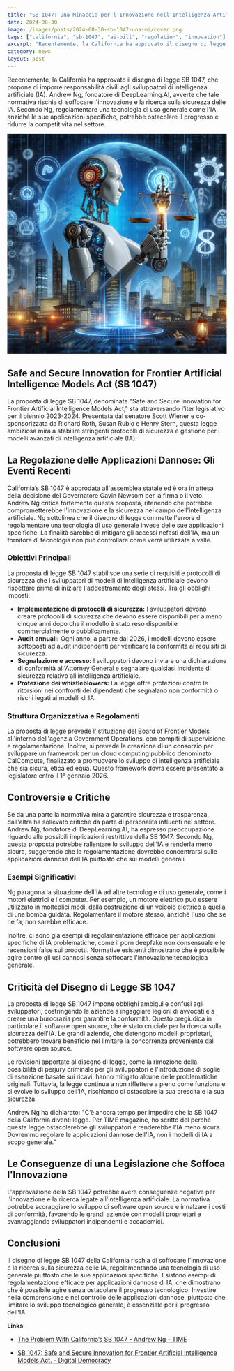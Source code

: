 ```yaml
---
title: "SB 1047: Una Minaccia per l'Innovazione nell'Intelligenza Artificiale"
date: 2024-08-30
image: /images/posts/2024-08-30-sb-1047-una-mi/cover.png
tags: ["california", "sb-1047", "ai-bill", "regulation", "innovation"]
excerpt: "Recentemente, la California ha approvato il disegno di legge SB 1047, che propone di imporre responsabilità civili agli sviluppatori AI"
category: news
layout: post
---
```

Recentemente, la California ha approvato il disegno di legge SB 1047, che propone di imporre responsabilità civili agli sviluppatori di intelligenza artificiale (IA). Andrew Ng, fondatore di DeepLearning.AI, avverte che tale normativa rischia di soffocare l'innovazione e la ricerca sulla sicurezza delle IA. Secondo Ng, regolamentare una tecnologia di uso generale come l'IA, anziché le sue applicazioni specifiche, potrebbe ostacolare il progresso e ridurre la competitività nel settore.

![cover](/images/posts/2024-08-30-sb-1047-una-mi/cover.png)

## Safe and Secure Innovation for Frontier Artificial Intelligence Models Act (SB 1047)

La proposta di legge SB 1047, denominata "Safe and Secure Innovation for Frontier Artificial Intelligence Models Act," sta attraversando l'iter legislativo per il biennio 2023-2024. Presentata dal senatore Scott Wiener e co-sponsorizzata da Richard Roth, Susan Rubio e Henry Stern, questa legge ambiziosa mira a stabilire stringenti protocolli di sicurezza e gestione per i modelli avanzati di intelligenza artificiale (IA).


## La Regolazione delle Applicazioni Dannose: Gli Eventi Recenti

California’s SB 1047 è approdata all'assemblea statale ed è ora in attesa della decisione del Governatore Gavin Newsom per la firma o il veto. Andrew Ng critica fortemente questa proposta, ritenendo che potrebbe comprometterebbe l'innovazione e la sicurezza nel campo dell'intelligenza artificiale. Ng sottolinea che il disegno di legge commette l'errore di regolamentare una tecnologia di uso generale invece delle sue applicazioni specifiche. La finalità sarebbe di mitigare gli accessi nefasti dell'IA, ma un fornitore di tecnologia non può controllare come verrà utilizzata a valle.

### Obiettivi Principali

La proposta di legge SB 1047 stabilisce una serie di requisiti e protocolli di sicurezza che i sviluppatori di modelli di intelligenza artificiale devono rispettare prima di iniziare l'addestramento degli stessi. Tra gli obblighi imposti:
- **Implementazione di protocolli di sicurezza:** I sviluppatori devono creare protocolli di sicurezza che devono essere disponibili per almeno cinque anni dopo che il modello è stato reso disponibile commercialmente o pubblicamente.
- **Audit annuali:** Ogni anno, a partire dal 2026, i modelli devono essere sottoposti ad audit indipendenti per verificare la conformità ai requisiti di sicurezza.
- **Segnalazione e accesso:** I sviluppatori devono inviare una dichiarazione di conformità all'Attorney General e segnalare qualsiasi incidente di sicurezza relativo all’intelligenza artificiale.
- **Protezione dei whistleblowers:** La legge offre protezioni contro le ritorsioni nei confronti dei dipendenti che segnalano non conformità o rischi legati ai modelli di IA.

### Struttura Organizzativa e Regolamenti

La proposta di legge prevede l'istituzione del Board of Frontier Models all'interno dell'agenzia Government Operations, con compiti di supervisione e regolamentazione. Inoltre, si prevede la creazione di un consorzio per sviluppare un framework per un cloud computing pubblico denominato CalCompute, finalizzato a promuovere lo sviluppo di intelligenza artificiale che sia sicura, etica ed equa. Questo framework dovrà essere presentato al legislatore entro il 1° gennaio 2026.

## Controversie e Critiche

Se da una parte la normativa mira a garantire sicurezza e trasparenza, dall'altra ha sollevato critiche da parte di personalità influenti nel settore. Andrew Ng, fondatore di DeepLearning.AI, ha espresso preoccupazione riguardo alle possibili implicazioni restrittive della SB 1047. Secondo Ng, questa proposta potrebbe rallentare lo sviluppo dell'IA e renderla meno sicura, suggerendo che la regolamentazione dovrebbe concentrarsi sulle applicazioni dannose dell'IA piuttosto che sui modelli generali.


### Esempi Significativi

Ng paragona la situazione dell'IA ad altre tecnologie di uso generale, come i motori elettrici e i computer. Per esempio, un motore elettrico può essere utilizzato in molteplici modi, dalla costruzione di un veicolo elettrico a quella di una bomba guidata. Regolamentare il motore stesso, anziché l'uso che se ne fa, non sarebbe efficace. 

Inoltre, ci sono già esempi di regolamentazione efficace per applicazioni specifiche di IA problematiche, come il porn deepfake non consensuale e le recensioni false sui prodotti. Normative esistenti dimostrano che è possibile agire contro gli usi dannosi senza soffocare l'innovazione tecnologica generale.

## Criticità del Disegno di Legge SB 1047

La proposta di legge SB 1047 impone obblighi ambigui e confusi agli sviluppatori, costringendo le aziende a ingaggiare legioni di avvocati e a creare una burocrazia per garantire la conformità. Questo pregiudica in particolare il software open source, che è stato cruciale per la ricerca sulla sicurezza dell'IA. Le grandi aziende, che detengono modelli proprietari, potrebbero trovare beneficio nel limitare la concorrenza proveniente dal software open source.

Le revisioni apportate al disegno di legge, come la rimozione della possibilità di perjury criminale per gli sviluppatori e l'introduzione di soglie di esenzione basate sui ricavi, hanno mitigato alcune delle problematiche originali. Tuttavia, la legge continua a non riflettere a pieno come funziona e si evolve lo sviluppo dell’IA, rischiando di ostacolare la sua crescita e la sua sicurezza.


Andrew Ng ha dichiarato: "C’è ancora tempo per impedire che la SB 1047 della California diventi legge. Per TIME magazine, ho scritto del perché questa legge ostacolerebbe gli sviluppatori e renderebbe l'IA meno sicura. Dovremmo regolare le applicazioni dannose dell'IA, non i modelli di IA a scopo generale."

## Le Conseguenze di una Legislazione che Soffoca l'Innovazione

L'approvazione della SB 1047 potrebbe avere conseguenze negative per l'innovazione e la ricerca legate all'intelligenza artificiale. La normativa potrebbe scoraggiare lo sviluppo di software open source e innalzare i costi di conformità, favorendo le grandi aziende con modelli proprietari e svantaggiando sviluppatori indipendenti e accademici. 

## Conclusioni

Il disegno di legge SB 1047 della California rischia di soffocare l'innovazione e la ricerca sulla sicurezza delle IA, regolamentando una tecnologia di uso generale piuttosto che le sue applicazioni specifiche. Esistono esempi di regolamentazione efficace per applicazioni dannose di IA, che dimostrano che è possibile agire senza ostacolare il progresso tecnologico. Investire nella comprensione e nel controllo delle applicazioni dannose, piuttosto che limitare lo sviluppo tecnologico generale, è essenziale per il progresso dell'IA.

**Links**


- [The Problem With California’s SB 1047 - Andrew Ng - TIME](https://time.com/collection/time100-voices/7016134/california-sb-1047-ai/)

- [SB 1047: Safe and Secure Innovation for Frontier Artificial Intelligence Models Act. - Digital Democracy](https://digitaldemocracy.calmatters.org/bills/ca_202320240sb1047)